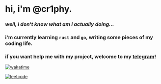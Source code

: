 # hi, i'm @cr1phy.
### _well, i don't know what am i actually doing..._
### i'm currently learning `rust` and `go`, writing some pieces of my coding life.
### if you want help me with my project, welcome to my [telegram](https://t.me/cr1phy)!

[![wakatime](https://wakatime.com/badge/user/c5ab28c9-1f68-42ca-aa9a-2907cb76a9f1.svg)](https://wakatime.com/@c5ab28c9-1f68-42ca-aa9a-2907cb76a9f1)

[![leetcode](https://leetcard.jacoblin.cool/cr1phy?ext=heatmap)](https://leetcode.com/cr1phy)
